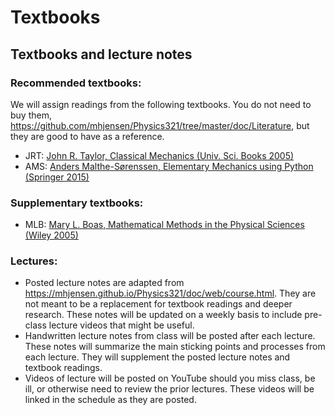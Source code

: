 # Textbooks

## Textbooks and lecture notes

### Recommended textbooks:

We will assign readings from the following textbooks. You do not need to buy them, https://github.com/mhjensen/Physics321/tree/master/doc/Literature, but they are good to have as a reference.

- JRT: [John R. Taylor, Classical Mechanics (Univ. Sci. Books 2005)](https://uscibooks.aip.org/books/classical-mechanics/)
- AMS: [Anders Malthe-Sørenssen, Elementary Mechanics using Python (Springer 2015)](https://www.springer.com/gp/book/9783319195957)

### Supplementary textbooks:

- MLB: [Mary L. Boas, Mathematical Methods in the Physical Sciences (Wiley 2005)](https://www.wiley.com/en-us/Mathematical+Methods+in+the+Physical+Sciences%2C+3rd+Edition-p-9780471198260)

### Lectures:

- Posted lecture notes are adapted from https://mhjensen.github.io/Physics321/doc/web/course.html. They are not meant to be a replacement for textbook readings and deeper research. These notes will be updated on a weekly basis to include pre-class lecture videos that might be useful.
- Handwritten lecture notes from class will be posted after each lecture. These notes will summarize the main sticking points and processes from each lecture. They will supplement the posted lecture notes and textbook readings.
- Videos of lecture will be posted on YouTube should you miss class, be ill, or otherwise need to review the prior lectures. These videos will be linked in the schedule as they are posted.
